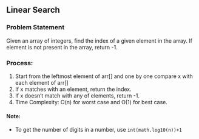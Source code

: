 ## Linear Search

### Problem Statement
Given an array of integers, find the index of a given element in the array. If element is not present in the array, return -1.

### Process:

1. Start from the leftmost element of arr[] and one by one compare x with each element of arr[]
2. If x matches with an element, return the index.
3. If x doesn’t match with any of elements, return -1.
4. Time Complexity: O(n) for worst case and O(1) for best case.


#### Note:
- To get the number of digits in a number, use `int(math.log10(n))+1`

